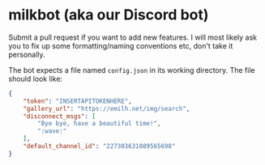# milkbot (aka our Discord bot)
Submit a pull request if you want to add new features. I will most likely ask you to fix up some formatting/naming conventions etc, don't take it personally.

The bot expects a file named `config.json` in its working directory. The file should look like:

```json
{
    "token": "INSERTAPITOKENHERE",
    "gallery_url": "https://emilh.net/img/search",
    "disconnect_msgs": [
        "Bye bye, have a beautiful time!",
        ":wave:"
    ],
    "default_channel_id": "227303631089565698"
}
```
